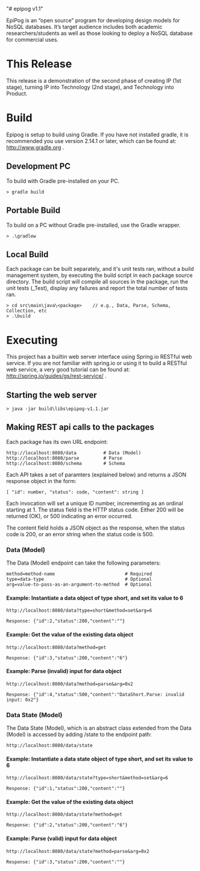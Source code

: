 "# epipog v1.1" 

EpiPog is an “open source” program for developing design models for NoSQL databases. It’s target audience includes both academic 
researchers/students as well as those looking to deploy a NoSQL database for commercial uses.

# This Release

This release is a demonstration of the second phase of creating IP (1st stage), turning IP into Technology (2nd stage), and
Technology into Product.

# Build

Epipog is setup to build using Gradle. If you have not installed gradle, it is recommended
you use version 2.14.1 or later, which can be found at: http://www.gradle.org .

## Development PC

To build with Gradle pre-installed on your PC.

	> gradle build 
	
## Portable Build

To build on a PC without Gradle pre-installed, use the Gradle wrapper.

	> .\gradlew
	
## Local Build

Each package can be built separately, and it's unit tests ran, without a build management system, by
executing the build script in each package source directory. The build script will compile all sources in
the package, run the unit tests (_Test<N>), display any failures and report the total number of tests ran.

	> cd src\main\java\<package>	// e.g., Data, Parse, Schema, Collection, etc
	> .\build
	
# Executing

This project has a builtin web server interface using Spring.io RESTful web service. If you are not
familiar with spring.io or using it to build a RESTful web service, a very good tutorial can be found
at: http://spring.io/guides/gs/rest-service/ .

## Starting the web server

	> java -jar build\libs\epipog-v1.1.jar
	
## Making REST api calls to the packages

Each package has its own URL endpoint:

	http://localhost:8080/data			# Data (Model)
	http://localhost:8080/parse			# Parse
	http://localhost:8080/schema		# Schema
	
Each API takes a set of paramters (explained below) and returns a JSON response object in
the form:

	[ "id": number, "status": code, "content": string ]
	
Each invocation will set a unique ID number, incrementing as an ordinal starting at 1. The
status field is the HTTP status code. Either 200 will be returned (OK), or 500 indicating an
error occurred.

The content field holds a JSON object as the response, when the status code is 200, or an
error string when the status code is 500.

### Data (Model)

The Data (Model) endpoint can take the following parameters:
	
	method=method-name							# Required
	type=data-type								# Optional
	arg=value-to-pass-as-an-argument-to-method	# Optional

#### Example: Instantiate a data object of type short, and set its value to 6

	http://localhost:8080/data?type=short&method=set&arg=6
	
	Response: {"id":2,"status":200,"content":""}
	
#### Example: Get the value of the existing data object

	http://localhost:8080/data?method=get
	
	Response: {"id":3,"status":200,"content":"6"}
	
#### Example: Parse (invalid) input for data object

	http://localhost:8080/data?method=parse&arg=0x2
	
	Response: {"id":4,"status":500,"content":"DataShort.Parse: invalid input: 0x2"}
	
### Data State (Model)

The Data State (Model), which is an abstract class extended from the Data (Model) is accessed
by adding /state to the endpoint path:

	http://localhost:8080/data/state
	
#### Example: Instantiate a data state object of type short, and set its value to 6

	http://localhost:8080/data/state?type=short&method=set&arg=6
	
	Response: {"id":1,"status":200,"content":""}
	
#### Example: Get the value of the existing data object

	http://localhost:8080/data/state?method=get
	
	Response: {"id":2,"status":200,"content":"6"}
	
#### Example: Parse (valid) input for data object

	http://localhost:8080/data/state?method=parse&arg=0x2
	
	Response: {"id":3,"status":200,"content":""}



	

